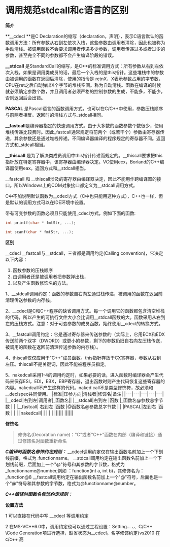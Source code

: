 # 调用规范stdcall和c语言的区别



**简介**

**\_\_cdecl **是C Declaration的缩写（declaration，声明），表示C语言默认的函数调用方法：所有参数从右到左依次入栈，这些参数由调用者清除，因此也被称为手动清栈。被调用函数不会要求调用者传递多少参数，调用者传递过多或者过少的参数，甚至完全不同的参数都不会产生编译阶段的错误。

**\_\_stdcall** 是StandardCall的缩写，是C++的标准调用方式：所有参数从右到左依次入栈，如果是调用类成员的话，最后一个入栈的是this指针。这些堆栈中的参数由被调用的函数在返回后清除，使用的指令是 retnX，X表示参数占用的字节数，CPU在ret之后自动弹出X个字节的堆栈空间。称为自动清栈。函数在编译的时候就必须确定参数个数，并且调用者必须严格的控制参数的生成，不能多，不能少，否则返回后会出错。

**PASCAL** 是Pascal语言的函数调用方式，也可以在C/C++中使用，参数压栈顺序与前两者相反。返回时的清栈方式与_stdcall相同。

**\_\_fastcall**是编译器指定的快速调用方式。由于大多数的函数参数个数很少，使用堆栈传递比较费时。因此\_fastcall通常规定将前两个（或若干个）参数由寄存器传递，其余参数还是通过堆栈传递。不同编译器编译的程序规定的寄存器不同。返回方式和\_stdcall相当。

**\_\_thiscall** 是为了解决类成员调用中this指针传递而规定的。\_\_thiscall要求把this指针放在特定寄存器中，该寄存器由编译器决定。VC使用ecx，Borland的C++编译器使用eax。返回方式和\_\_stdcall相当。

\_\_fastcall 和 \_\_thiscall涉及的寄存器由编译器决定，因此不能用作跨编译器的接口。所以Windows上的COM对象接口都定义为\_\_stdcall调用方式。

C中不加说明默认函数为\_\_cdecl方式（C中也只能用这种方式），C++也一样，但是默认的调用方式可以在IDE环境中设置。

带有可变参数的函数必须且只能使用_cdecl方式，例如下面的函数:
~~~ cpp
int printf(char * fmtStr, ...);

int scanf(char * fmtStr, ...);
~~~

**区别**

\_\_cdecl \_\_fastcall与\_\_stdcall，三者都是调用约定(Calling convention)，它决定以下内容：
1. 函数参数的压栈顺序
2. 由调用者还是被调用者把参数弹出栈，
3. 以及产生函数修饰名的方法。

1、__stdcall调用约定：函数的参数自右向左通过栈传递，被调用的函数在返回前清理传送参数的内存栈。

2、\_\_cdecl是C和C++程序的缺省调用方式。每一个调用它的函数都包含清空堆栈的代码，所以产生的可执行文件大小会比调用\_\_stdcall函数的大。函数采用从右到左的压栈方式。注意：对于可变参数的成员函数，始终使用__cdecl的转换方式。

3、__fastcall调用约定：它是通过寄存器来传送参数的（实际上，它用ECX和EDX传送前两个双字（DWORD）或更小的参数，剩下的参数仍旧自右向左压栈传送，被调用的函数在返回前清理传送参数的内存栈）。

4、thiscall仅仅应用于"C++"成员函数。this指针存放于CX寄存器，参数从右到左压。thiscall不是关键词，因此不能被程序员指定。

5、nakedcall采用1-4的调用约定时，如果必要的话，进入函数时编译器会产生代码来保存ESI，EDI，EBX，EBP寄存器，退出函数时则产生代码恢复这些寄存器的内容。nakedcall不产生这样的代码。naked call不是类型修饰符，故必须和\_\_declspec共同使用。
|标准|压参方向|清栈者|修饰名|备注|
|---|---|---|---|---|
|\_\_cdecl|右到左|调用者|\_函数名||
|\_\_stdcall|右到左 |函数 |\_函数名@参数总字节数 | |
|\_\_fastcall| 右到左 |函数 |@函数名@参数总字节数 | |
|PASCAL|左到右 |函数 | | |
|nakedcall| | | | |
||||||
||||||



**修饰名**
> 修饰名(Decoration name)："C"或者"C++"函数在内部（编译和链接）通过修饰名对函数重新命名

***C编译时函数名修饰约定规则：***
\_\_cdecl调用约定仅在输出函数名前加上一个下划线前缀，格式为\_functionname。
\_\_stdcall调用约定在输出函数名前加上一个下划线前缀，后面加上一个"@"符号和其参数的字节数，格式为\_functionname@number,例如 ：function(int a, int b)，其修饰名为：_function@8
\_\_fastcall调用约定在输出函数名前加上一个"@"符号，后面也是一个"@"符号和其参数的字节数，格式为@functionname@number。

***C++编译时函数名修饰约定规则：***

**设置方法**

1 可以直接在代码中写 __cdecl 等调用约定

2 在MS-VC++6.0中，调用约定也可以通过工程设置：Setting... 、、C/C++ \\Code Generation项进行选择，缺省状态为__cdecl。名字修饰约定(vs2010 在c/c++ 高